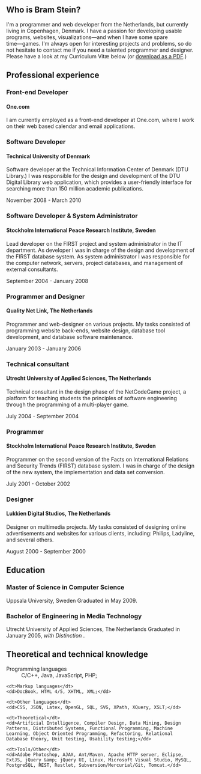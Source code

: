 ## Who is Bram Stein?

I'm a programmer and web developer from the Netherlands, but currently living in Copenhagen, Denmark. I have a passion for developing usable programs, websites, visualizations―and when I have some spare time―games. I'm always open for interesting projects and problems, so do not hesitate to contact me if you need a talented programmer and designer. Please have a look at my Curriculum Vitæ below (or [download as a PDF](cv-bram-stein.pdf).)

## Professional experience

### Front-end Developer
#### One.com

I am currently employed as a front-end developer at One.com, where I work on their web based calendar and email applications.

### Software Developer
#### Technical University of Denmark

Software developer at the Technical Information Center of Denmark (DTU Library.) I was responsible for the design and development of the DTU Digital Library web application, which provides a user-friendly interface for searching more than 150 million academic publications.

November 2008 - March 2010

### Software Developer &amp; System Administrator
#### Stockholm International Peace Research Institute, Sweden

Lead developer on the FIRST project and system administrator in the IT department. As developer I was in charge of the design and development of the FIRST database system. As system administrator I was responsible for the computer network, servers, project databases, and management of external consultants.

September 2004 - January 2008

### Programmer and Designer
#### Quality Net Link, The Netherlands

Programmer and web-designer on various projects. My tasks consisted of programming website back-ends, website design, database tool development, and database software maintenance.

January 2003 - January 2006

### Technical consultant
#### Utrecht University of Applied Sciences, The Netherlands

Technical consultant in the design phase of the NetCodeGame project, a platform for teaching students the principles of software engineering through the programming of a multi-player game.

July 2004 - September 2004

### Programmer
#### Stockholm International Peace Research Institute, Sweden

Programmer on the second version of the Facts on International Relations and Security Trends (FIRST) database system. I was in charge of the design of the new system, the implementation and data set conversion.

July 2001 - October 2002

### Designer
#### Lukkien Digital Studios, The Netherlands

Designer on multimedia projects. My tasks consisted of designing online advertisements and websites for various clients, including: Philips, Ladyline, and several others.

August 2000 - September 2000

## Education

### Master of Science in Computer Science
Uppsala University, Sweden
Graduated in May 2009.

### Bachelor of Engineering in Media Technology
Utrecht University of Applied Sciences, The Netherlands
Graduated in January 2005, *with
      Distinction* .

## Theoretical and technical knowledge

<dl>
    <dt>Programming languages</dt>
    <dd>C/C++, Java, JavaScript, PHP;</dd>
    
    <dt>Markup languages</dt>
    <dd>DocBook, HTML 4/5, XHTML, XML;</dd>
    
    <dt>Other languages</dt>
    <dd>CSS, JSON, Latex, OpenGL, SQL, SVG, XPath, XQuery, XSLT;</dd>
    
    <dt>Theoretical</dt>
    <dd>Artificial Intelligence, Compiler Design, Data Mining, Design Patterns, Distributed Systems, Functional Programming, Machine Learning, Object Oriented Programming, Refactoring, Relational Database theory, Unit testing, Usability testing;</dd>
    
    <dt>Tools/Other</dt>
    <dd>Adobe Photoshop, AJAX, Ant/Maven, Apache HTTP server, Eclipse, ExtJS, jQuery &amp; jQuery UI, Linux, Microsoft Visual Studio, MySQL, PostgreSQL, REST, Restlet, Subversion/Mercurial/Git, Tomcat.</dd>
</dl>
